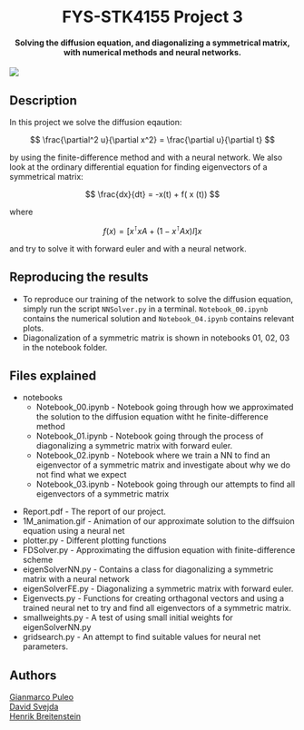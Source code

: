 
<h1 align="center">
  <br>
  FYS-STK4155 Project 3
  <br>
</h1>

<h4 align="center">Solving the diffusion equation, and diagonalizing a symmetrical matrix, with numerical methods and neural networks.</h4>

![](https://github.com/giammy00/FYS-STK4155-Project-3/blob/main/1M_animation.gif)
## Description

In this project we solve the diffusion eqaution:

$$ \frac{\partial^2 u}{\partial x^2} = \frac{\partial u}{\partial t} $$

by using the finite-difference method and with a neural network. We also look at the ordinary differential equation for finding eigenvectors of a symmetrical matrix:

$$     \frac{dx}{dt} = -x(t) + f( x (t))  $$

where 

$$     f ( x) =  \left[ x^\intercal  x A + (1- x^\intercal A x)I\right] x $$

and try to solve it with forward euler and with a neural network.

## Reproducing the results

+ To reproduce our training of the network to solve the diffusion equation, simply run the script `NNSolver.py` in a terminal. `Notebook_00.ipynb` contains the numerical solution and `Notebook_04.ipynb` contains relevant plots.
+ Diagonalization of a symmetric matrix is shown in notebooks 01, 02, 03 in the notebook folder.

## Files explained
+ notebooks
  + Notebook_00.ipynb - Notebook going through how we approximated the solution to the diffusion equation witht he finite-difference method
  + Notebook_01.ipynb - Notebook going through the process of diagonalizing a symmetric matrix with forward euler. 
  + Notebook_02.ipynb - Notebook where we train a NN to find an eigenvector of a symmetric matrix and investigate about why we do not find what we expect
  + Notebook_03.ipynb - Notebook going through our attempts to find all eigenvectors of a symmetric matrix
* Report.pdf - The report of our project.
* 1M_animation.gif - Animation of our approximate solution to the diffsuion equation using a neural net
* plotter.py - Different plotting functions
* FDSolver.py - Approximating the diffusion equation with finite-difference scheme
* eigenSolverNN.py - Contains a class for diagonalizing a symmetric matrix with a neural network
* eigenSolverFE.py - Diagonalizing a symmetric matrix with forward euler.
* Eigenvects.py - Functions for creating orthagonal vectors and using a trained neural net to try and find all eigenvectors of a symmetric matrix.
* smallweights.py - A test of using small initial weights for eigenSolverNN.py
* gridsearch.py - An attempt to find suitable values for neural net parameters.

## Authors
[Gianmarco Puleo](https://github.com/giammy00) <br>
[David Svejda](https://github.com/DavidSvejda2507)<br>
[Henrik Breitenstein](https://github.com/henrikbreitenstein)<br>




